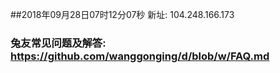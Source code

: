 ##2018年09月28日07时12分07秒 新址: 104.248.166.173
### 兔友常见问题及解答: https://github.com/wanggonging/d/blob/w/FAQ.md

